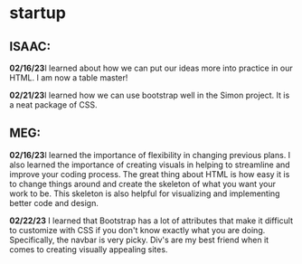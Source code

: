 # startup
## ISAAC:
<p> <b>02/16/23</b>I learned about how we can put our ideas more into practice in our HTML. I am now a table master! </p>

<p> <b>02/21/23</b>I learned how we can use bootstrap well in the Simon project. It is a neat package of CSS.

## MEG:
<p> <b>02/16/23</b>I learned the importance of flexibility in changing previous plans. I also learned the importance of creating visuals in helping to streamline and improve your coding process. The great thing about HTML is how easy it is to change things around and create the skeleton of what you want your work to be. This skeleton is also helpful for visualizing and implementing better code and design. </p>

<p> <b>02/22/23</b> I learned that Bootstrap has a lot of attributes that make it difficult to customize with CSS if you don't know exactly what you are doing. Specifically, the navbar is very picky. Div's are my best friend when it comes to creating visually appealing sites. </p>